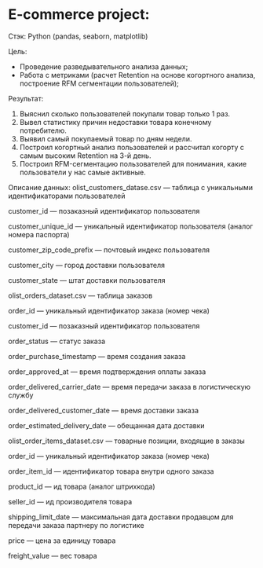 # E-commerce project:
Стэк: Python (pandas, seaborn, matplotlib)

Цель:
-  Проведение разведывательного анализа данных;
-  Работа с метриками (расчет Retention на основе когортного анализа, построение RFM сегментации пользователей); 

Результат:
1. Выяснил сколько пользователей покупали товар только 1 раз.
2. Вывел статистику причин недоставки товара конечному потребителю.
3. Выявил самый покупаемый товар по дням недели. 
4. Построил когортный анализ пользователей и рассчитал когорту с самым высоким Retention на 3-й день.
5. Построил RFM-сегментацию пользователей для понимания, какие пользователи у нас самые активные.


Описание данных: 
olist_customers_datase.csv — таблица с уникальными идентификаторами пользователей

customer_id — позаказный идентификатор пользователя

customer_unique_id —  уникальный идентификатор пользователя  (аналог номера паспорта)

customer_zip_code_prefix —  почтовый индекс пользователя

customer_city —  город доставки пользователя

customer_state —  штат доставки пользователя



olist_orders_dataset.csv —  таблица заказов

order_id —  уникальный идентификатор заказа (номер чека)

customer_id —  позаказный идентификатор пользователя

order_status —  статус заказа

order_purchase_timestamp —  время создания заказа

order_approved_at —  время подтверждения оплаты заказа

order_delivered_carrier_date —  время передачи заказа в логистическую службу

order_delivered_customer_date —  время доставки заказа

order_estimated_delivery_date —  обещанная дата доставки



olist_order_items_dataset.csv —  товарные позиции, входящие в заказы

order_id —  уникальный идентификатор заказа (номер чека)

order_item_id —  идентификатор товара внутри одного заказа

product_id —  ид товара (аналог штрихкода)

seller_id — ид производителя товара

shipping_limit_date —  максимальная дата доставки продавцом для передачи заказа партнеру по логистике

price —  цена за единицу товара

freight_value —  вес товара
